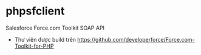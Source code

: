 # phpsfclient
Salesforce Force.com Toolkit SOAP API
- Thư viên được build trên https://github.com/developerforce/Force.com-Toolkit-for-PHP
